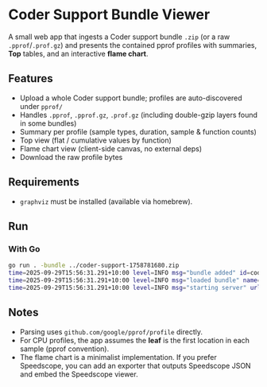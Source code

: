 # Coder Support Bundle Viewer

A small web app that ingests a Coder support bundle `.zip` (or a raw `.pprof`/`.prof.gz`) and presents the contained pprof profiles with summaries, **Top** tables, and an interactive **flame chart**.

## Features

- Upload a whole Coder support bundle; profiles are auto-discovered under `pprof/`
- Handles `.pprof`, `.pprof.gz`, `.prof.gz` (including double-gzip layers found in some bundles)
- Summary per profile (sample types, duration, sample & function counts)
- Top view (flat / cumulative values by function)
- Flame chart view (client-side canvas, no external deps)
- Download the raw profile bytes

## Requirements

- `graphviz` must be installed (available via homebrew).

## Run

### With Go

```bash
go run . -bundle ../coder-support-1758781680.zip
time=2025-09-29T15:56:31.291+10:00 level=INFO msg="bundle added" id=coder-support-1758781680.zip_1759125391267548000 name=coder-support-1758781680.zip profiles=6
time=2025-09-29T15:56:31.291+10:00 level=INFO msg="loaded bundle" name=coder-support-1758781680.zip profiles=6 warnings=0
time=2025-09-29T15:56:31.291+10:00 level=INFO msg="starting server" url=http://127.0.0.1:6969 bundles=1
```

## Notes

- Parsing uses `github.com/google/pprof/profile` directly.
- For CPU profiles, the app assumes the **leaf** is the first location in each sample (pprof convention).
- The flame chart is a minimalist implementation. If you prefer Speedscope, you can add an exporter that outputs Speedscope JSON and embed the Speedscope viewer.
